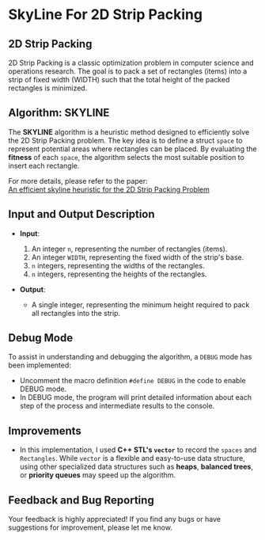 # SkyLine For 2D Strip Packing

## 2D Strip Packing
2D Strip Packing is a classic optimization problem in computer science and operations research. The goal is to pack a set of rectangles (items) into a strip of fixed width (WIDTH) such that the total height of the packed rectangles is minimized.

## Algorithm: SKYLINE
The **SKYLINE** algorithm is a heuristic method designed to efficiently solve the 2D Strip Packing problem. The key idea is to define a struct `space` to represent potential areas where rectangles can be placed. By evaluating the **fitness** of each `space`, the algorithm selects the most suitable position to insert each rectangle. 

For more details, please refer to the paper:  
[An efficient skyline heuristic for the 2D Strip Packing Problem](https://www.sciencedirect.com/science/article/abs/pii/S037722171100508X?fr=RR-2&ref=pdf_download&rr=8eed4bfdc8188945)

## Input and Output Description
- **Input**:
  1. An integer `n`, representing the number of rectangles (items).
  2. An integer `WIDTH`, representing the fixed width of the strip's base.
  3. `n` integers, representing the widths of the rectangles.
  4. `n` integers, representing the heights of the rectangles.

- **Output**:
  - A single integer, representing the minimum height required to pack all rectangles into the strip.

## Debug Mode
To assist in understanding and debugging the algorithm, a `DEBUG` mode has been implemented:
- Uncomment the macro definition `#define DEBUG` in the code to enable DEBUG mode.
- In DEBUG mode, the program will print detailed information about each step of the process and intermediate results to the console.

## Improvements
- In this implementation, I used **C++ STL's `vector`** to record the `spaces` and `Rectangles`. While `vector` is a flexible and easy-to-use data structure, using other specialized data structures such as **heaps**, **balanced trees**, or **priority queues** may speed up the algorithm.


## Feedback and Bug Reporting
Your feedback is highly appreciated! If you find any bugs or have suggestions for improvement, please let me know.
